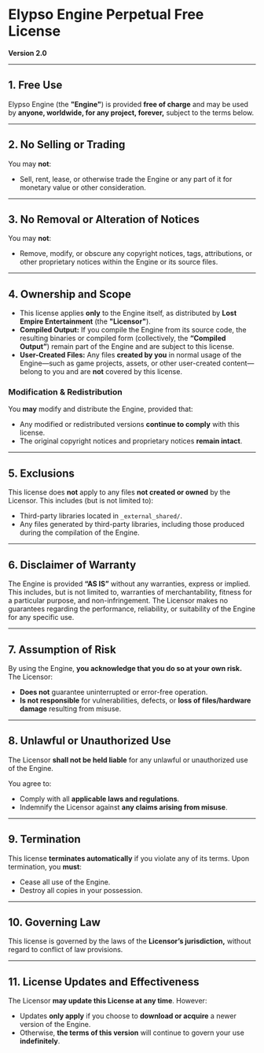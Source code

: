 # **Elypso Engine Perpetual Free License**  
**Version 2.0**  

---

## **1. Free Use**  
Elypso Engine (the **"Engine"**) is provided **free of charge** and may be used by **anyone, worldwide, for any project, forever,** subject to the terms below.  

---

## **2. No Selling or Trading**  
You may **not**:  
- Sell, rent, lease, or otherwise trade the Engine or any part of it for monetary value or other consideration.  

---

## **3. No Removal or Alteration of Notices**  
You may **not**:  
- Remove, modify, or obscure any copyright notices, tags, attributions, or other proprietary notices within the Engine or its source files.  

---

## **4. Ownership and Scope**

- This license applies **only** to the Engine itself, as distributed by **Lost Empire Entertainment** (the **"Licensor"**).  
- **Compiled Output:** If you compile the Engine from its source code, the resulting binaries or compiled form (collectively, the **“Compiled Output”**) remain part of the Engine and are subject to this license.  
- **User-Created Files:** Any files **created by you** in normal usage of the Engine—such as game projects, assets, or other user-created content—belong to you and are **not** covered by this license.

### **Modification & Redistribution**  
You **may** modify and distribute the Engine, provided that:  
- Any modified or redistributed versions **continue to comply** with this license.  
- The original copyright notices and proprietary notices **remain intact**.

---

## **5. Exclusions**  
This license does **not** apply to any files **not created or owned** by the Licensor. This includes (but is not limited to):  
- Third-party libraries located in `_external_shared/`.  
- Any files generated by third-party libraries, including those produced during the compilation of the Engine.  

---

## **6. Disclaimer of Warranty**  
The Engine is provided **“AS IS”** without any warranties, express or implied. This includes, but is not limited to, warranties of merchantability, fitness for a particular purpose, and non-infringement. The Licensor makes no guarantees regarding the performance, reliability, or suitability of the Engine for any specific use.  

---

## **7. Assumption of Risk**  
By using the Engine, **you acknowledge that you do so at your own risk.** The Licensor:  
- **Does not** guarantee uninterrupted or error-free operation.  
- **Is not responsible** for vulnerabilities, defects, or **loss of files/hardware damage** resulting from misuse.  

---

## **8. Unlawful or Unauthorized Use**  
The Licensor **shall not be held liable** for any unlawful or unauthorized use of the Engine.  

You agree to:  
- Comply with all **applicable laws and regulations**.  
- Indemnify the Licensor against **any claims arising from misuse**.  

---

## **9. Termination**  
This license **terminates automatically** if you violate any of its terms. Upon termination, you **must**:  
- Cease all use of the Engine.  
- Destroy all copies in your possession.  

---

## **10. Governing Law**  
This license is governed by the laws of the **Licensor’s jurisdiction,** without regard to conflict of law provisions.  

---

## **11. License Updates and Effectiveness**  
The Licensor **may update this License at any time**. However:  
- Updates **only apply** if you choose to **download or acquire** a newer version of the Engine.  
- Otherwise, **the terms of this version** will continue to govern your use **indefinitely**.
